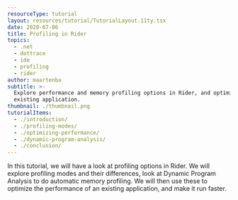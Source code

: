 ```yaml
---
resourceType: tutorial
layout: resources/tutorial/TutorialLayout.11ty.tsx
date: 2020-07-06
title: Profiling in Rider
topics:
  - .net
  - dottrace
  - ide
  - profiling
  - rider
author: maartenba
subtitle: >-
  Explore performance and memory profiling options in Rider, and optimize an
  existing application.
thumbnail: ./thumbnail.png
tutorialItems:
  - ./introduction/
  - ./profiling-modes/
  - ./optimizing-performance/
  - ./dynamic-program-analysis/
  - ./conclusion/
---
```


In this tutorial, we will have a look at profiling options in Rider. We will explore profiling modes and their differences,
look at Dynamic Program Analysis to do automatic memory profiling. We will then use these to optimize the performance of
an existing application, and make it run faster.
